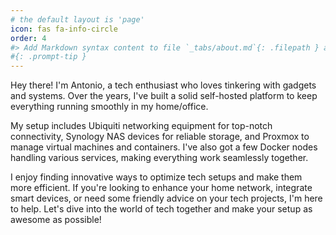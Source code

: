 ```yaml
---
# the default layout is 'page'
icon: fas fa-info-circle
order: 4
#> Add Markdown syntax content to file `_tabs/about.md`{: .filepath } and it will show up on this page.
#{: .prompt-tip }
---
```


Hey there! I'm Antonio, a tech enthusiast who loves tinkering with gadgets and systems. Over the years, I've built a solid self-hosted platform to keep everything running smoothly in my home/office.

My setup includes Ubiquiti networking equipment for top-notch connectivity, Synology NAS devices for reliable storage, and Proxmox to manage virtual machines and containers. I've also got a few Docker nodes handling various services, making everything work seamlessly together.

I enjoy finding innovative ways to optimize tech setups and make them more efficient. If you're looking to enhance your home network, integrate smart devices, or need some friendly advice on your tech projects, I'm here to help. Let's dive into the world of tech together and make your setup as awesome as possible!
